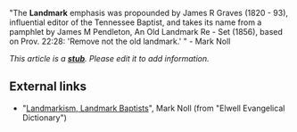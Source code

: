 "The **Landmark** emphasis was propounded by James R Graves (1820 -
93), influential editor of the Tennessee Baptist, and takes its
name from a pamphlet by James M Pendleton, An Old Landmark Re - Set
(1856), based on Prov. 22:28: 'Remove not the old landmark.' " -
Mark Noll

*This article is a **[stub](http://www.theopedia.com/Category:Theopedia_stubs "Category:Theopedia stubs")**. Please edit it to add information.*
## External links

-   "[Landmarkism, Landmark Baptists](http://mb-soft.com/believe/text/landmark.htm)",
    Mark Noll (from "Elwell Evangelical Dictionary")



